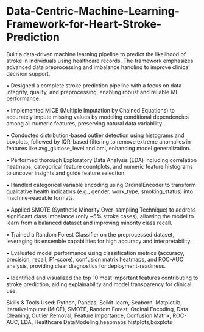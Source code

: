 # Data-Centric-Machine-Learning-Framework-for-Heart-Stroke-Prediction
Built a data-driven machine learning pipeline to predict the likelihood of stroke in individuals using healthcare records. The framework emphasizes advanced data preprocessing and imbalance handling to improve clinical decision support.

•	Designed a complete stroke prediction pipeline with a focus on data integrity, quality, and preprocessing, enabling robust and reliable ML performance.

•	Implemented MICE (Multiple Imputation by Chained Equations) to accurately impute missing values by modeling conditional dependencies among all numeric features, preserving natural data variability.

•	Conducted distribution-based outlier detection using histograms and boxplots, followed by IQR-based filtering to remove extreme anomalies in features like avg_glucose_level and bmi, enhancing model generalization.

•	Performed thorough Exploratory Data Analysis (EDA) including correlation heatmaps, categorical feature countplots, and numeric feature histograms to uncover insights and guide feature selection.

•	Handled categorical variable encoding using OrdinalEncoder to transform qualitative health indicators (e.g., gender, work_type, smoking_status) into machine-readable formats.

•	Applied SMOTE (Synthetic Minority Over-sampling Technique) to address significant class imbalance (only ~5% stroke cases), allowing the model to learn from a balanced dataset and improving minority class recall.

•	Trained a Random Forest Classifier on the preprocessed dataset, leveraging its ensemble capabilities for high accuracy and interpretability.

•	Evaluated model performance using classification metrics (accuracy, precision, recall, F1-score), confusion matrix heatmaps, and ROC-AUC analysis, providing clear diagnostics for deployment-readiness.

•	Identified and visualized the top 10 most important features contributing to stroke prediction, aiding explainability and model transparency for clinical use.


Skills & Tools Used: Python, Pandas, Scikit-learn, Seaborn, Matplotlib, IterativeImputer (MICE), SMOTE, Random Forest, Ordinal Encoding, Data Cleaning, Outlier Removal, Feature Importance, Confusion Matrix, ROC-AUC, EDA, Healthcare DataModeling,heapmaps,histplots,boxplots 
